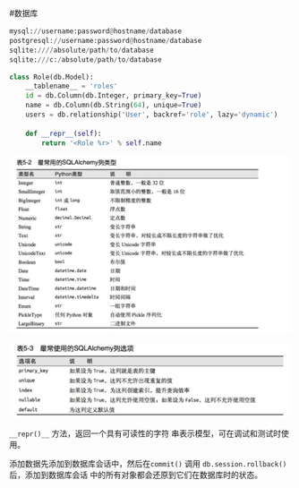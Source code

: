 

#数据库

```py
mysql://username:password@hostname/database 
postgresql://username:password@hostname/database 
sqlite:////absolute/path/to/database 
sqlite:///c:/absolute/path/to/database
```

```py
class Role(db.Model):
    __tablename__ = 'roles'
    id = db.Column(db.Integer, primary_key=True)
    name = db.Column(db.String(64), unique=True)
    users = db.relationship('User', backref='role', lazy='dynamic')

    def __repr__(self):
        return '<Role %r>' % self.name
```

![](/assets/1504665015593.jpg)

![](/assets/1504665108828.jpg)


```__repr()__``` 方法，返回一个具有可读性的字符 串表示模型，可在调试和测试时使用。




添加数据先添加到数据库会话中，然后在`commit()` 
调用 `db.session.rollback()` 后，添加到数据库会话 中的所有对象都会还原到它们在数据库时的状态。